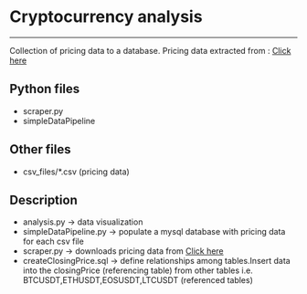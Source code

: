 <!DOCTYPE html>
<html lang="en">
<head>
    <meta charset="UTF-8">
</head>
<body>
    <h1>Cryptocurrency analysis</h1>
    <hr>
     <p> Collection of pricing data to a database. Pricing data extracted from : <a href="https://www.cryptodatadownload.com/data/binance/">Click here</a></p>
    <h2>Python files</h2>
  <ul>
      <li> scraper.py</li>
      <li> simpleDataPipeline</li>
  </ul>
     <h2>Other files</h2>
   <ul>
     <li> csv_files/*.csv (pricing data) </li>
   </ul>     
     <h2>Description</h2>
    <ul>
        <li>analysis.py -> data visualization </li>
        <li>simpleDataPipeline.py -> populate a mysql database with pricing data for each csv file</li>
        <li>scraper.py -> downloads pricing data from <a href="https://www.cryptodatadownload.com/data/binance/">Click here</a> </li>
        <li>createClosingPrice.sql -> define relationships among tables.Insert data into the closingPrice (referencing table) from other tables i.e. BTCUSDT,ETHUSDT,EOSUSDT,LTCUSDT (referenced tables)</li>
    </ul>

</body>


